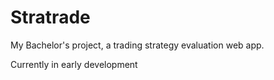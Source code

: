 # Stratrade
My Bachelor's project, a trading strategy evaluation web app.

Currently in early development

